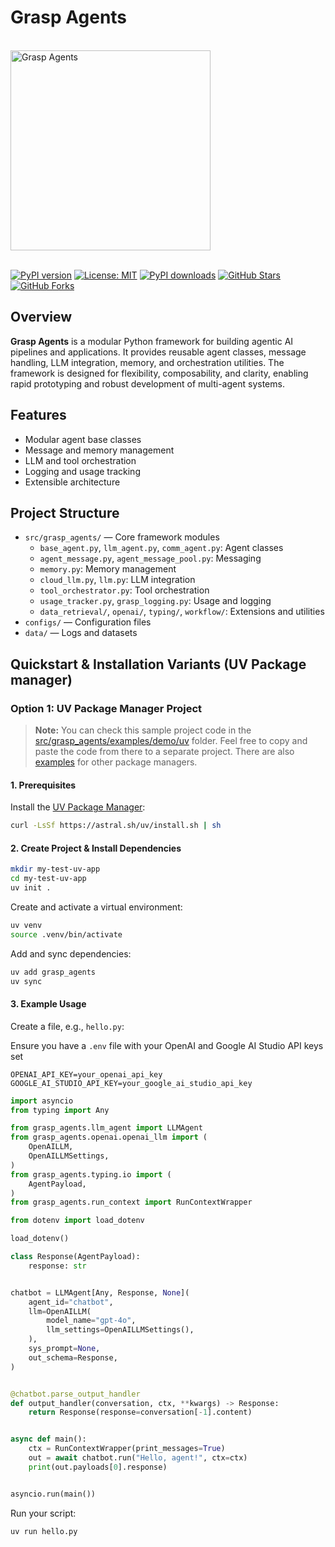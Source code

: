 # Grasp Agents

<br/>
<img src="./.assets/grasp.svg" alt="Grasp Agents" width="320" />
<br/>
<br/>

[![PyPI version](https://badge.fury.io/py/grasp_agents.svg)](https://badge.fury.io/py/grasp-agents)
[![License: MIT](https://img.shields.io/badge/license-MIT-yellow?style=flat-square)](https://mit-license.org/)
[![PyPI downloads](https://img.shields.io/pypi/dm/grasp-agents?style=flat-square)](https://pypi.org/project/grasp-agents/)
[![GitHub Stars](https://img.shields.io/github/stars/grasp-technologies/grasp-agents?style=social)](https://github.com/grasp-technologies/grasp-agents/stargazers)
[![GitHub Forks](https://img.shields.io/github/forks/grasp-technologies/grasp-agents?style=social)](https://github.com/grasp-technologies/grasp-agents/network/members)

## Overview

**Grasp Agents** is a modular Python framework for building agentic AI pipelines and applications. It provides reusable agent classes, message handling, LLM integration, memory, and orchestration utilities. The framework is designed for flexibility, composability, and clarity, enabling rapid prototyping and robust development of multi-agent systems.

## Features

- Modular agent base classes
- Message and memory management
- LLM and tool orchestration
- Logging and usage tracking
- Extensible architecture

## Project Structure

- `src/grasp_agents/` — Core framework modules
  - `base_agent.py`, `llm_agent.py`, `comm_agent.py`: Agent classes
  - `agent_message.py`, `agent_message_pool.py`: Messaging
  - `memory.py`: Memory management
  - `cloud_llm.py`, `llm.py`: LLM integration
  - `tool_orchestrator.py`: Tool orchestration
  - `usage_tracker.py`, `grasp_logging.py`: Usage and logging
  - `data_retrieval/`, `openai/`, `typing/`, `workflow/`: Extensions and utilities
- `configs/` — Configuration files
- `data/` — Logs and datasets

## Quickstart & Installation Variants (UV Package manager)

### Option 1: UV Package Manager Project

> **Note:** You can check this sample project code in the [src/grasp_agents/examples/demo/uv](src/grasp_agents/examples/demo/uv) folder. Feel free to copy and paste the code from there to a separate project. There are also [examples](src/grasp_agents/examples/demo/) for other package managers.

#### 1. Prerequisites

Install the [UV Package Manager](https://github.com/astral-sh/uv):

```bash
curl -LsSf https://astral.sh/uv/install.sh | sh
```

#### 2. Create Project & Install Dependencies

```bash
mkdir my-test-uv-app
cd my-test-uv-app
uv init .
```

Create and activate a virtual environment:

```bash
uv venv
source .venv/bin/activate
```

Add and sync dependencies:

```bash
uv add grasp_agents
uv sync
```

#### 3. Example Usage

Create a file, e.g., `hello.py`:

Ensure you have a `.env` file with your OpenAI and Google AI Studio API keys set

```
OPENAI_API_KEY=your_openai_api_key
GOOGLE_AI_STUDIO_API_KEY=your_google_ai_studio_api_key
```

```python
import asyncio
from typing import Any

from grasp_agents.llm_agent import LLMAgent
from grasp_agents.openai.openai_llm import (
    OpenAILLM,
    OpenAILLMSettings,
)
from grasp_agents.typing.io import (
    AgentPayload,
)
from grasp_agents.run_context import RunContextWrapper

from dotenv import load_dotenv

load_dotenv()

class Response(AgentPayload):
    response: str


chatbot = LLMAgent[Any, Response, None](
    agent_id="chatbot",
    llm=OpenAILLM(
        model_name="gpt-4o",
        llm_settings=OpenAILLMSettings(),
    ),
    sys_prompt=None,
    out_schema=Response,
)


@chatbot.parse_output_handler
def output_handler(conversation, ctx, **kwargs) -> Response:
    return Response(response=conversation[-1].content)


async def main():
    ctx = RunContextWrapper(print_messages=True)
    out = await chatbot.run("Hello, agent!", ctx=ctx)
    print(out.payloads[0].response)


asyncio.run(main())
```

Run your script:

```bash
uv run hello.py
```
